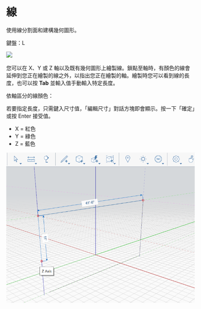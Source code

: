 # 線

使用線分割面和建構幾何圖形。

鍵盤：L

![](../.gitbook/assets/line\_toolbar.png)

您可以在 X、Y 或 Z 軸以及既有幾何圖形上繪製線。鎖點至軸時，有顏色的線會延伸到您正在繪製的線之外，以指出您正在繪製的軸。繪製時您可以看到線的長度，也可以按 **Tab** 並輸入值手動輸入特定長度。

依軸區分的線顏色：

若要指定長度，只需鍵入尺寸值，「編輯尺寸」對話方塊即會顯示。按一下「確定」或按 Enter 接受值。

* X = 紅色
* Y = 綠色
* Z = 藍色

![](../.gitbook/assets/lines.png)
